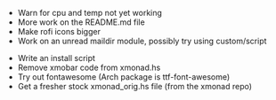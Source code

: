 - Warn for cpu and temp not yet working
- More work on the README.md file
- Make rofi icons bigger
- Work on an unread maildir module, possibly try using custom/script

+ Write an install script
+ Remove xmobar code from xmonad.hs
+ Try out fontawesome (Arch package is ttf-font-awesome)
+ Get a fresher stock xmonad_orig.hs file (from the xmonad repo)
